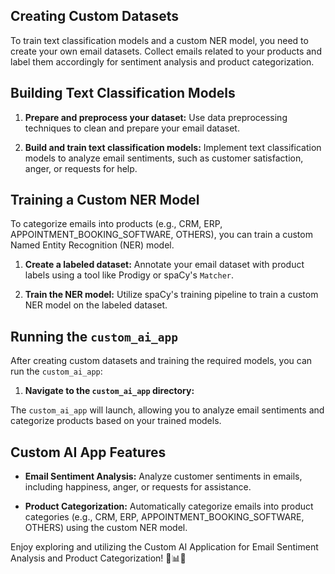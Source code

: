 
## Creating Custom Datasets

To train text classification models and a custom NER model, you need to create your own email datasets. Collect emails related to your products and label them accordingly for sentiment analysis and product categorization.

## Building Text Classification Models

1. **Prepare and preprocess your dataset:** Use data preprocessing techniques to clean and prepare your email dataset.

2. **Build and train text classification models:** Implement text classification models to analyze email sentiments, such as customer satisfaction, anger, or requests for help.

## Training a Custom NER Model

To categorize emails into products (e.g., CRM, ERP, APPOINTMENT_BOOKING_SOFTWARE, OTHERS), you can train a custom Named Entity Recognition (NER) model.

1. **Create a labeled dataset:** Annotate your email dataset with product labels using a tool like Prodigy or spaCy's `Matcher`.

2. **Train the NER model:** Utilize spaCy's training pipeline to train a custom NER model on the labeled dataset.

## Running the `custom_ai_app`

After creating custom datasets and training the required models, you can run the `custom_ai_app`:

1. **Navigate to the `custom_ai_app` directory:**


The `custom_ai_app` will launch, allowing you to analyze email sentiments and categorize products based on your trained models.

## Custom AI App Features

- **Email Sentiment Analysis:** Analyze customer sentiments in emails, including happiness, anger, or requests for assistance.

- **Product Categorization:** Automatically categorize emails into product categories (e.g., CRM, ERP, APPOINTMENT_BOOKING_SOFTWARE, OTHERS) using the custom NER model.

Enjoy exploring and utilizing the Custom AI Application for Email Sentiment Analysis and Product Categorization! 🧠📊🔖

